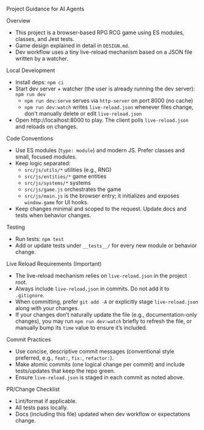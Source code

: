 Project Guidance for AI Agents

Overview
- This project is a browser-based RPG RCG game using ES modules, classes, and Jest tests.
- Game design explained in detail in `DESIGN.md`.
- Dev workflow uses a tiny live-reload mechanism based on a JSON file written by a watcher.

Local Development
- Install deps: `npm ci`
- Start dev server + watcher (the user is already running the dev server): `npm run dev`
  - `npm run dev:serve` serves via `http-server` on port 8000 (no cache)
  - `npm run dev:watch` writes `live-reload.json` whenever files change, don't manually delete or edit `live-reload.json`
- Open http://localhost:8000 to play. The client polls `live-reload.json` and reloads on changes.

Code Conventions
- Use ES modules (`type: module`) and modern JS. Prefer classes and small, focused modules.
- Keep logic separated:
  - `src/js/utils/*` utilities (e.g., RNG)
  - `src/js/entities/*` game entities
  - `src/js/systems/*` systems
  - `src/js/game.js` orchestrates the game
  - `src/js/main.js` is the browser entry; it initializes and exposes `window.game` for UI hooks.
- Keep changes minimal and scoped to the request. Update docs and tests when behavior changes.

Testing
- Run tests: `npm test`
- Add or update tests under `__tests__/` for every new module or behavior change.

Live Reload Requirements (Important)
- The live-reload mechanism relies on `live-reload.json` in the project root.
- Always include `live-reload.json` in commits. Do not add it to `.gitignore`.
- When committing, prefer `git add -A` or explicitly stage `live-reload.json` along with your changes.
- If your changes don’t naturally update the file (e.g., documentation-only changes), you may run `npm run dev:watch` briefly to refresh the file, or manually bump its `time` value to ensure it’s included.

Commit Practices
- Use concise, descriptive commit messages (conventional style preferred, e.g., `feat:`, `fix:`, `refactor:`).
- Make atomic commits (one logical change per commit) and include tests/updates that keep the repo green.
- Ensure `live-reload.json` is staged in each commit as noted above.

PR/Change Checklist
- Lint/format if applicable.
- All tests pass locally.
- Docs (including this file) updated when dev workflow or expectations change.

